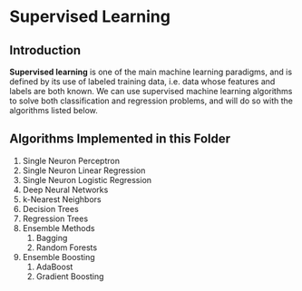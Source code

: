 # Supervised Learning

## Introduction
**Supervised learning** is one of the main machine learning paradigms, and is defined by its use of labeled training data, i.e. data whose features and labels are both known. We can use supervised machine learning algorithms to solve both classification and regression problems, and will do so with the algorithms listed below.

## Algorithms Implemented in this Folder

1. Single Neuron Perceptron
2. Single Neuron Linear Regression
3. Single Neuron Logistic Regression
4. Deep Neural Networks
5. k-Nearest Neighbors
6. Decision Trees
7. Regression Trees
8. Ensemble Methods 
    1. Bagging
    2. Random Forests
9. Ensemble Boosting
    1. AdaBoost
    2. Gradient Boosting
